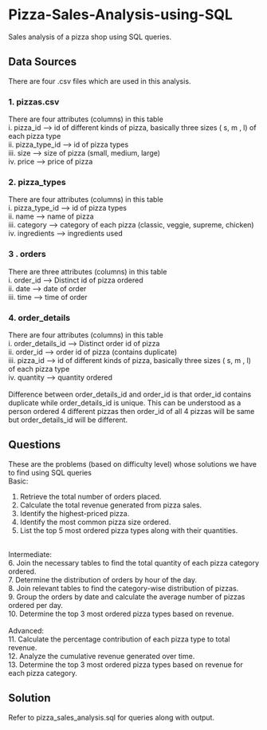 # Pizza-Sales-Analysis-using-SQL
Sales analysis of a pizza shop using SQL queries.

## Data Sources
There are four .csv files which are used in this analysis.

### 1. pizzas.csv
There are four attributes (columns) in this table <br>
i. pizza_id --> id of different kinds of pizza, basically three sizes ( s, m , l) of each pizza type <br>
ii. pizza_type_id --> id of pizza types <br>
iii. size --> size of pizza (small, medium, large) <br>
iv. price --> price of pizza

### 2. pizza_types
There are four attributes (columns) in this table <br>
i. pizza_type_id --> id of pizza types <br>
ii. name --> name of pizza <br>
iii. category --> category of each pizza (classic, veggie, supreme, chicken) <br>
iv. ingredients --> ingredients used

### 3 . orders
There are three attributes (columns) in this table <br>
i. order_id --> Distinct id of pizza ordered <br>
ii. date --> date of order <br>
iii. time --> time of order

### 4. order_details
There are four attributes (columns) in this table <br>
i. order_details_id --> Distinct order id of pizza <br>
ii. order_id --> order id of pizza (contains duplicate) <br>
iii. pizza_id --> id of different kinds of pizza, basically three sizes ( s, m , l) of each pizza type <br>
iv. quantity --> quantity ordered <br>
<br>
Difference between order_details_id and order_id is that order_id contains duplicate while order_details_id is unique. This can be understood as a person ordered 4 different pizzas then order_id of all 4 pizzas will be same but order_details_id will be different.

## Questions
These are the problems (based on difficulty level) whose solutions we have to find using SQL queries 
<br>
Basic: <br>
1. Retrieve the total number of orders placed. <br>
2. Calculate the total revenue generated from pizza sales.<br>
3. Identify the highest-priced pizza.<br>
4. Identify the most common pizza size ordered.<br>
5. List the top 5 most ordered pizza types along with their quantities.<br>
<br>
Intermediate:<br>
6. Join the necessary tables to find the total quantity of each pizza category ordered.<br>
7. Determine the distribution of orders by hour of the day.<br>
8. Join relevant tables to find the category-wise distribution of pizzas.<br>
9. Group the orders by date and calculate the average number of pizzas ordered per day.<br>
10. Determine the top 3 most ordered pizza types based on revenue.<br>
<br>
Advanced:<br>
11. Calculate the percentage contribution of each pizza type to total revenue.<br>
12. Analyze the cumulative revenue generated over time.<br>
13. Determine the top 3 most ordered pizza types based on revenue for each pizza category.

## Solution
Refer to pizza_sales_analysis.sql for queries along with output.


